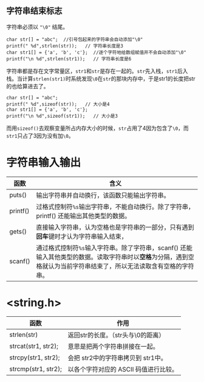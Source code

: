 ## 字符串结束标志

字符串必须以 ```"\0"``` 结尾。

```
char str[] = "abc";  //引号包起来的字符串会自动添加"\0"
printf(" %d",strlen(str));   // 字符串长度是3
char str1[] = {'a', 'b', 'c'};  //逐个字符地给数组赋值并不会自动添加"\0"
printf("\n %d",strlen(str1));   // 字符串长度是6
```

字符串都是存在文字常量区，``str1``和``str``是存在一起的。``str``先入栈，``str1``后入栈。当计算``strlen(str1)``时系统发现``\0``在``str``的那块内存中，于是str1的长度把str的也给算进去了。

```
char str[] = "abc";
printf(" %d",sizeof(str));   // 大小是4
char str1[] = {'a', 'b', 'c'};
printf("\n %d",sizeof(str1));   // 大小是3
```

而用``sizeof()``去观察变量所占内存大小的时候，`str`占用了4因为包含了`\0`，而`str1`只占了3因为没有加`\0`。



# 字符串输入输出

| 函数     | 含义                                                         |
| -------- | ------------------------------------------------------------ |
| puts()   | 输出字符串并自动换行，该函数只能输出字符串。                 |
| printf() | 过格式控制符`%s`输出字符串，不能自动换行。除了字符串，printf() 还能输出其他类型的数据。 |
| gets()   | 直接输入字符串，认为空格也是字符串的一部分，只有遇到**回车**键时才认为字符串输入结束， |
| scanf()  | 通过格式控制符`%s`输入字符串。除了字符串，scanf() 还能输入其他类型的数据。读取字符串时以**空格**为分隔，遇到空格就认为当前字符串结束了，所以无法读取含有空格的字符串。 |





# <string.h>

| 函数                | 作用                                  |
| ------------------- | ------------------------------------- |
| strlen(str)         | 返回str的长度。（str头与\0的距离）    |
| strcat(str1, str2); | 意思是把两个字符串拼接在一起。        |
| strcpy(str1, str2); | 会把 str2中的字符串拷贝到 str1中。    |
| strcmp(str1, str2); | 以各个字符对应的 ASCII 码值进行比较。 |



